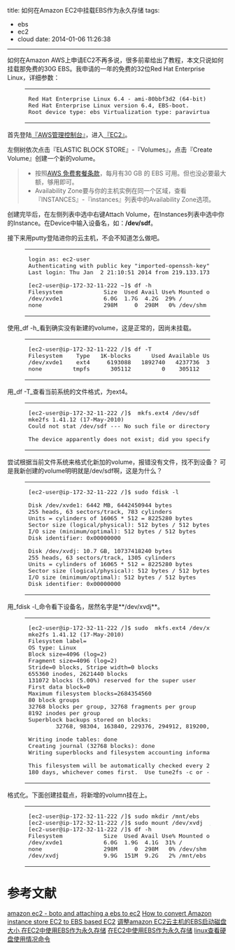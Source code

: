 title: 如何在Amazon EC2中挂载EBS作为永久存储
tags:
  - ebs
  - ec2
  - cloud
date: 2014-01-06 11:26:38
---

如何在Amazon AWS上申请EC2不再多说，很多前辈给出了教程，本文只说如何挂载那免费的30G EBS。我申请的一年的免费的32位Red Hat Enterprise Linux，详细参数：

<figure class="highlight scala"><table><tr><td class="code"><pre><span class="line"><span class="type">Red</span> <span class="type">Hat</span> <span class="type">Enterprise</span> <span class="type">Linux</span> <span class="number">6.4</span> - ami-<span class="number">80</span>bbf3d2 (<span class="number">64</span>-bit) / ami-<span class="number">9</span>cbbf3ce (<span class="number">32</span>-bit)</span>
<span class="line"><span class="type">Red</span> <span class="type">Hat</span> <span class="type">Enterprise</span> <span class="type">Linux</span> version <span class="number">6.4</span>, <span class="type">EBS</span>-boot.</span>
<span class="line"><span class="type">Root</span> device <span class="class"><span class="keyword">type</span>:</span> ebs <span class="type">Virtualization</span> <span class="class"><span class="keyword">type</span>:</span> paravirtual</span>
</pre></td></tr></table></figure>
<a id="more"></a>

首先登陆[『AWS管理控制台』](http://console.aws.amazon.com/console/home)，进入[『EC2』](http://console.aws.amazon.com/ec2/v2/home)。

左侧树依次点击『ELASTIC BLOCK STORE』-『Volumes』，点击『Create Volume』创建一个新的volume。

> *   按照[AWS 免费套餐条款](http://aws.amazon.com/cn/free)，每月有30 GB 的 EBS 可用。但也没必要最大额，够用即可。
> *   Availability Zone要与你的主机实例在同一个区域，查看『INSTANCES』-『instances』列表中的Availability Zone选项。

创建完毕后，在左侧列表中选中右键Attach Volume，在Instances列表中选中你的Instance。在Device中输入设备名，如：**/dev/sdf**。

接下来用putty登陆进你的云主机，不会不知道怎么做吧。

<figure class="highlight groovy"><table><tr><td class="code"><pre><span class="line">login <span class="string">as:</span> ec2-user</span>
<span class="line">Authenticating with <span class="keyword">public</span> key <span class="string">"imported-openssh-key"</span></span>
<span class="line">Last <span class="string">login:</span> Thu Jan  <span class="number">2</span> <span class="number">21</span>:<span class="number">10</span>:<span class="number">51</span> <span class="number">2014</span> from <span class="number">219.133</span>.173.33</span>
<span class="line"></span>
<span class="line">[ec2-user<span class="annotation">@ip</span>-<span class="number">172</span>-<span class="number">32</span>-<span class="number">11</span>-<span class="number">222</span> ~]$ df -h</span>
<span class="line">Filesystem            Size  Used Avail Use% Mounted on</span>
<span class="line"><span class="regexp">/dev/</span>xvde1            <span class="number">6.0</span>G  <span class="number">1.7</span>G  <span class="number">4.2</span>G  <span class="number">29</span>% /</span>
<span class="line">none                  <span class="number">298</span>M     <span class="number">0</span>  <span class="number">298</span>M   <span class="number">0</span>% <span class="regexp">/dev/</span>shm</span>
</pre></td></tr></table></figure>

使用_df -h_看到确实没有新建的volume，这是正常的，因尚未挂载。

<figure class="highlight prolog"><table><tr><td class="code"><pre><span class="line">[<span class="atom">ec2</span>-<span class="atom">user</span>@<span class="atom">ip</span>-<span class="number">172</span>-<span class="number">32</span>-<span class="number">11</span>-<span class="number">222</span> /]$ <span class="atom">df</span> -<span class="name">T</span></span>
<span class="line"><span class="name">Filesystem</span>    <span class="name">Type</span>   <span class="number">1</span><span class="name">K</span>-<span class="atom">blocks</span>      <span class="name">Used</span> <span class="name">Available</span> <span class="name">Use</span><span class="comment">% Mounted on</span></span>
<span class="line">/<span class="atom">dev</span>/<span class="atom">xvde1</span>    <span class="atom">ext4</span>     <span class="number">6193088</span>   <span class="number">1892740</span>   <span class="number">4237736</span>  <span class="number">31</span><span class="comment">% /</span></span>
<span class="line"><span class="atom">none</span>         <span class="atom">tmpfs</span>      <span class="number">305112</span>         <span class="number">0</span>    <span class="number">305112</span>   <span class="number">0</span><span class="comment">% /dev/shm</span></span>
</pre></td></tr></table></figure>

用_df -T_查看当前系统的文件格式，为ext4。

<figure class="highlight applescript"><table><tr><td class="code"><pre><span class="line">[ec2-user@ip-<span class="number">172</span>-<span class="number">32</span>-<span class="number">11</span>-<span class="number">222</span> /]$  mkfs.ext4 /dev/sdf</span>
<span class="line">mke2fs <span class="number">1.41</span>.12 (<span class="number">17</span>-May-<span class="number">2010</span>)</span>
<span class="line">Could <span class="keyword">not</span> stat /dev/sdf <span class="comment">--- No such file or directory</span></span>
<span class="line"></span>
<span class="line">The device apparently <span class="keyword">does</span> <span class="keyword">not</span> exist; did you specify <span class="keyword">it</span> correctly?</span>
</pre></td></tr></table></figure>

尝试根据当前文件系统来格式化新加的volume，报错没有文件，找不到设备？
可是我新创建的volume明明就是/dev/sdf啊，这是为什么？

<figure class="highlight ocaml"><table><tr><td class="code"><pre><span class="line">[ec2-user@ip-<span class="number">172</span>-<span class="number">32</span>-<span class="number">11</span>-<span class="number">222</span> /]$ sudo fdisk -l</span>
<span class="line"></span>
<span class="line"><span class="type">Disk</span> /dev/xvde1: <span class="number">6442</span> <span class="type">MB</span>, <span class="number">6442450944</span> <span class="built_in">bytes</span></span>
<span class="line"><span class="number">255</span> heads, <span class="number">63</span> sectors/track, <span class="number">783</span> cylinders</span>
<span class="line"><span class="type">Units</span> = cylinders <span class="keyword">of</span> <span class="number">16065</span> * <span class="number">512</span> = <span class="number">8225280</span> <span class="built_in">bytes</span></span>
<span class="line"><span class="type">Sector</span> size (logical/physical): <span class="number">512</span> <span class="built_in">bytes</span> / <span class="number">512</span> <span class="built_in">bytes</span></span>
<span class="line"><span class="type">I</span>/<span class="type">O</span> size (minimum/optimal): <span class="number">512</span> <span class="built_in">bytes</span> / <span class="number">512</span> <span class="built_in">bytes</span></span>
<span class="line"><span class="type">Disk</span> identifier: <span class="number">0x00000000</span></span>
<span class="line"></span>
<span class="line"><span class="type">Disk</span> /dev/xvdj: <span class="number">10.7</span> <span class="type">GB</span>, <span class="number">10737418240</span> <span class="built_in">bytes</span></span>
<span class="line"><span class="number">255</span> heads, <span class="number">63</span> sectors/track, <span class="number">1305</span> cylinders</span>
<span class="line"><span class="type">Units</span> = cylinders <span class="keyword">of</span> <span class="number">16065</span> * <span class="number">512</span> = <span class="number">8225280</span> <span class="built_in">bytes</span></span>
<span class="line"><span class="type">Sector</span> size (logical/physical): <span class="number">512</span> <span class="built_in">bytes</span> / <span class="number">512</span> <span class="built_in">bytes</span></span>
<span class="line"><span class="type">I</span>/<span class="type">O</span> size (minimum/optimal): <span class="number">512</span> <span class="built_in">bytes</span> / <span class="number">512</span> <span class="built_in">bytes</span></span>
<span class="line"><span class="type">Disk</span> identifier: <span class="number">0x00000000</span></span>
</pre></td></tr></table></figure>

用_fdisk -l_命令看下设备名，居然名字是**/dev/xvdj**。

<figure class="highlight vhdl"><table><tr><td class="code"><pre><span class="line">[ec2-user@ip-<span class="number">172</span>-<span class="number">32</span>-<span class="number">11</span>-<span class="number">222</span> /]$ sudo  mkfs.ext4 /dev/xvdj</span>
<span class="line">mke2fs <span class="number">1.41</span>.<span class="number">12</span> (<span class="number">17</span>-May-<span class="number">2010</span>)</span>
<span class="line">Filesystem <span class="keyword">label</span>=</span>
<span class="line">OS <span class="keyword">type</span>: Linux</span>
<span class="line"><span class="keyword">Block</span> size=<span class="number">4096</span> (log=<span class="number">2</span>)</span>
<span class="line">Fragment size=<span class="number">4096</span> (log=<span class="number">2</span>)</span>
<span class="line">Stride=<span class="number">0</span> blocks, Stripe width=<span class="number">0</span> blocks</span>
<span class="line"><span class="number">655360</span> inodes, <span class="number">2621440</span> blocks</span>
<span class="line"><span class="number">131072</span> blocks (<span class="number">5.00</span>%) reserved <span class="keyword">for</span> the super user</span>
<span class="line">First data <span class="keyword">block</span>=<span class="number">0</span></span>
<span class="line">Maximum filesystem blocks=<span class="number">2684354560</span></span>
<span class="line"><span class="number">80</span> <span class="keyword">block</span> groups</span>
<span class="line"><span class="number">32768</span> blocks per <span class="keyword">group</span>, <span class="number">32768</span> fragments per <span class="keyword">group</span></span>
<span class="line"><span class="number">8192</span> inodes per <span class="keyword">group</span></span>
<span class="line">Superblock backups stored <span class="keyword">on</span> blocks:</span>
<span class="line">        <span class="number">32768</span>, <span class="number">98304</span>, <span class="number">163840</span>, <span class="number">229376</span>, <span class="number">294912</span>, <span class="number">819200</span>, <span class="number">884736</span>, <span class="number">1605632</span></span>
<span class="line"></span>
<span class="line">Writing inode tables: done</span>
<span class="line">Creating journal (<span class="number">32768</span> blocks): done</span>
<span class="line">Writing superblocks <span class="keyword">and</span> filesystem accounting information: done</span>
<span class="line"></span>
<span class="line">This filesystem will be automatically checked every <span class="number">21</span> mounts <span class="keyword">or</span></span>
<span class="line"><span class="number">180</span> days, whichever comes first.  <span class="keyword">Use</span> tune2fs -c <span class="keyword">or</span> -i <span class="keyword">to</span> override.</span>
</pre></td></tr></table></figure>

格式化。下面创建挂载点，将新增的volumn挂在上。

<figure class="highlight groovy"><table><tr><td class="code"><pre><span class="line">[ec2-user<span class="annotation">@ip</span>-<span class="number">172</span>-<span class="number">32</span>-<span class="number">11</span>-<span class="number">222</span> <span class="regexp">/]$ sudo mkdir /</span>mnt/ebs</span>
<span class="line">[ec2-user<span class="annotation">@ip</span>-<span class="number">172</span>-<span class="number">32</span>-<span class="number">11</span>-<span class="number">222</span> <span class="regexp">/]$ sudo mount /</span>dev<span class="regexp">/xvdj  /</span>mnt/ebs</span>
<span class="line">[ec2-user<span class="annotation">@ip</span>-<span class="number">172</span>-<span class="number">32</span>-<span class="number">11</span>-<span class="number">222</span> /]$ df -h</span>
<span class="line">Filesystem            Size  Used Avail Use% Mounted on</span>
<span class="line"><span class="regexp">/dev/</span>xvde1            <span class="number">6.0</span>G  <span class="number">1.9</span>G  <span class="number">4.1</span>G  <span class="number">31</span>% /</span>
<span class="line">none                  <span class="number">298</span>M     <span class="number">0</span>  <span class="number">298</span>M   <span class="number">0</span>% <span class="regexp">/dev/</span>shm</span>
<span class="line"><span class="regexp">/dev/</span>xvdj             <span class="number">9.9</span>G  <span class="number">151</span>M  <span class="number">9.2</span>G   <span class="number">2</span>% <span class="regexp">/mnt/</span>ebs</span>
</pre></td></tr></table></figure>

# 参考文献

[amazon ec2 - boto and attaching a ebs to ec2](http://stackoverflow.com/questions/13788619/boto-and-attaching-a-ebs-to-ec2-now-what)
[How to convert Amazon instance store EC2 to EBS based EC2](http://blog.sina.com.cn/s/blog_3d4a28be0101jc0h.html)
[调整amazon EC2云主机的EBS启动磁盘大小 ](http://blog.sina.com.cn/s/blog_704836f40101anhf.html)
[在EC2中使用EBS作为永久存储](http://www.storyday.com/html/y2011/2959_in-ec2-using-ebs-as-a-permanent-storage.html)
[在EC2中使用EBS作为永久存储](http://www.vmzj.com/212.html)
[linux查看硬盘使用情况命令](http://www.cnblogs.com/hopeworld/archive/2009/05/25/1488617.html)